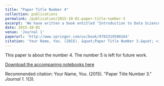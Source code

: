 ```yaml
---
title: "Paper Title Number 4"
collection: publications
permalink: /publication/2015-10-01-paper-title-number-3
excerpt: 'We have written a book entitled "Introduction to Data Science. A Python Approach to Concepts, Techniques and Applications". The book, with a large set of Jupyter notebooks , is the companion of a hands-on course on Data Science.'
date: 2015-10-01
venue: 'Journal 1'
paperurl: 'http://www.springer.com/us/book/9783319500164'
citation: 'Your Name, You. (2015). &quot;Paper Title Number 3.&quot; <i>Journal 1</i>. 1(3).'
---
```

This paper is about the number 4. The number 5 is left for future work.

[Download the accompaning notebooks here](https://github.com/DataScienceUB/introduction-datascience-python-book)

Recommended citation: Your Name, You. (2015). "Paper Title Number 3." <i>Journal 1</i>. 1(3).
